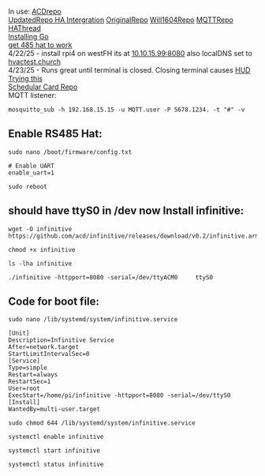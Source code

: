 In use: [ACDrepo](https://github.com/acd/infinitive) \
[UpdatedRepo HA Intergration](https://github.com/gogades/hass-infinitive/tree/master)
  [OriginalRepo](https://github.com/mww012/ha_customcomponents) [Will1604Repo](https://github.com/Will1604/infinitive)
  [MQTTRepo](https://github.com/lurgh/infinitive)
  [HAThread](https://community.home-assistant.io/t/carrier-bryant-infinitive-integration/119578/22) \
[Installing Go](https://www.e-tinkers.com/2019/06/better-way-to-install-golang-go-on-raspberry-pi/) \
[get 485 hat to work](https://forum.openmarine.net/showthread.php?tid=4534) \
4/22/25 - install rpi4 on westFH its at [10.10.15.99:8080](10.10.15.99:8080) also localDNS set to [hvactest.church](hvactest.church:8080)  
4/23/25 - Runs great until terminal is closed. Closing terminal causes [HUD](https://forums.raspberrypi.com/viewtopic.php?t=34073)
[Trying this](https://www.dexterindustries.com/howto/run-a-program-on-your-raspberry-pi-at-startup/)   \
[Schedular Card Repo](https://github.com/nielsfaber/scheduler-card)  \
MQTT listener:
```
mosquitto_sub -h 192.168.15.15 -u MQTT.user -P 5678.1234. -t "#" -v
```

## Enable RS485 Hat:
```
sudo nano /boot/firmware/config.txt
```
```
# Enable UART
enable_uart=1
```
```
sudo reboot
```

## should have ttyS0 in /dev now Install infinitive:
```
wget -O infinitive https://github.com/acd/infinitive/releases/download/v0.2/infinitive.arm
```
```
chmod +x infinitive
```
```
ls -lha infinitive
```
```
./infinitive -httpport=8080 -serial=/dev/ttyACM0     ttyS0 
```

## Code for boot file:
```
sudo nano /lib/systemd/system/infinitive.service
```
```
[Unit]
Description=Infinitive Service
After=network.target
StartLimitIntervalSec=0
[Service]
Type=simple
Restart=always
RestartSec=1
User=root
ExecStart=/home/pi/infinitive -httpport=8080 -serial=/dev/ttyS0
[Install]
WantedBy=multi-user.target
```
```
sudo chmod 644 /lib/systemd/system/infinitive.service
```
```
systemctl enable infinitive
```
```
systemctl start infinitive
```
```
systemctl status infinitive
```
